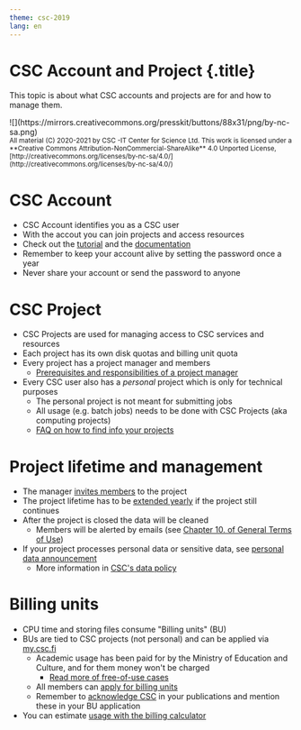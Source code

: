 ```yaml
---
theme: csc-2019
lang: en
---
```


# CSC Account and Project {.title}

This topic is about what CSC accounts and projects are for and how to manage them.

<div class="column">
![](https://mirrors.creativecommons.org/presskit/buttons/88x31/png/by-nc-sa.png)
</div>
<div class="column">
<small>
All material (C) 2020-2021 by CSC -IT Center for Science Ltd.
This work is licensed under a **Creative Commons Attribution-NonCommercial-ShareAlike** 4.0
Unported License, [http://creativecommons.org/licenses/by-nc-sa/4.0/](http://creativecommons.org/licenses/by-nc-sa/4.0/)
</small>
</div>


# CSC Account

- CSC Account identifies you as a CSC user
- With the accout you can join projects and access resources
- Check out the [tutorial](https://csc-training.github.io/csc-env-eff/hands-on/connecting/credentials.html) and the [documentation](https://docs.csc.fi/accounts/)
- Remember to keep your account alive by setting the password once a year
- Never share your account or send the password to anyone

# CSC Project

- CSC Projects are used for managing access to CSC services and resources
- Each project has its own disk quotas and billing unit quota
- Every project has a project manager and members
    - [Prerequisites and responsibilities of a project manager](https://www.csc.fi/en/prerequisites-for-a-project-manager)
- Every CSC user also has a _personal_ project which is only for technical purposes
    - The personal project is not meant for submitting jobs
    - All usage (e.g. batch jobs) needs to be done with CSC Projects (aka computing projects)
    - [FAQ on how to find info your projects](https://docs.csc.fi/support/faq/how-to-find-information-about-projects/)

# Project lifetime and management

- The manager [invites members](https://docs.csc.fi/accounts/how-to-add-members-to-project/) to the project
- The project lifetime has to be [extended yearly](https://docs.csc.fi/accounts/how-to-manage-your-project/) if the project still continues
- After the project is closed the data will be cleaned
    - Members will be alerted by emails (see [Chapter 10. of General Terms of Use](https://research.csc.fi/general-terms-of-use))
-  If your project processes personal data or sensitive data, see [personal data announcement](https://docs.csc.fi/accounts/when-your-project-handles-personal-data/)
    - More information in [CSC's data policy](https://www.csc.fi/en/data-policy)

# Billing units

- CPU time and storing files consume "Billing units" (BU)
- BUs are tied to CSC projects (not personal) and can be applied via [my.csc.fi](https://my.csc.fi)
   - Academic usage has been paid for by the Ministry of Education and Culture, and for them money won't be charged
      - [Read more of free-of-use cases](https://research.csc.fi/pricing)
   - All members can [apply for billing units](https://docs.csc.fi/accounts/how-to-apply-for-billing-units/)
   - Remember to [acknowledge CSC](https://docs.csc.fi/support/faq/how-to-cite-csc/) in your publications and mention these in your BU application
- You can estimate [usage with the billing calculator](https://research.csc.fi/pricing) 
